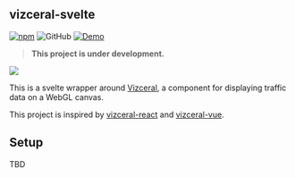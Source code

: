 ## vizceral-svelte

[![npm](https://img.shields.io/npm/v/vizceral-svelte)](https://www.npmjs.com/package/vizceral-svelte) ![GitHub](https://img.shields.io/github/license/dgzlopes/vizceral-svelte) [![Demo](https://img.shields.io/badge/live-demo-9cf)](https://vizceral-svelte-example.surge.sh/)

> **This project is under development.** 

![](https://raw.githubusercontent.com/Netflix/vizceral/master/logo.png)

This is a svelte wrapper around [Vizceral](https://github.com/Netflix/,vizceral), a component for displaying traffic data on a WebGL canvas.

This project is inspired by [vizceral-react](https://github.com/Netflix/vizceral-react) and [vizceral-vue](https://github.com/manico/vizceral-vue).

## Setup

TBD